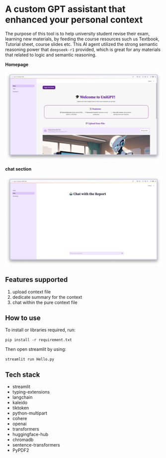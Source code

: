 # A custom GPT assistant that enhanced your personal context

The purpose of this tool is to help university student revise their exam, 
learning new materials, by feeding the course resources such us Textbook, Tutorial sheet, course slides etc.
This AI agent utilized the strong semantic reasoning power that `deepseek-r1` provided,
which is great for any materials that related to logic and semantic reasoning.

**Homepage**

![](media/homepage.png)

**chat section**

![](media/char.png)

## Features supported

1. upload context file
2. dedicate summary for the context
3. chat within the pure context file

## How to use

To install or libraries required, run:

`pip install -r requirement.txt`

Then open streamlit by using:

`streamlit run Hello.py`


## Tech stack

- streamlit
- typing-extensions
- langchain
- kaleido
- tiktoken
- python-multipart
- cohere
- openai
- transformers
- huggingface-hub
- chromadb
- sentence-transformers
- PyPDF2